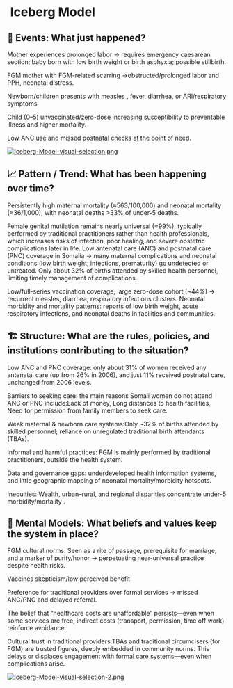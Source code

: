 <!-- markdownlint-disable MD013 -->
#  Iceberg Model

## 📌 Events: What just happened?

Mother experiences prolonged labor → requires emergency caesarean section; baby born with low birth weight or birth asphyxia; possible stillbirth.

FGM mother with FGM-related scarring →obstructed/prolonged labor and PPH, neonatal distress.

Newborn/children presents with measles , fever, diarrhea, or ARI/respiratory symptoms

Child (0–5) unvaccinated/zero-dose increasing susceptibility to preventable illness and higher mortality.

Low ANC use and missed postnatal checks at the point of need.

[![Iceberg-Model-visual-selection.png](https://i.postimg.cc/7YKJb2n6/Iceberg-Model-visual-selection.png)](https://postimg.cc/0bJyBr3R)

## 📈 Pattern / Trend: What has been happening over time?

Persistently high maternal mortality (≈563/100,000) and neonatal mortality (≈36/1,000), with neonatal deaths >33% of under-5 deaths.

Female genital mutilation remains nearly universal (≈99%), typically performed by traditional practitioners rather than health professionals, which increases risks of infection, poor healing, and severe obstetric complications later in life.
Low antenatal care (ANC) and postnatal care (PNC) coverage in Somalia → many maternal complications and neonatal conditions (low birth weight, infections, prematurity) go undetected or untreated.
Only about 32% of births attended by skilled health personnel, limiting timely management of complications.

Low/full-series vaccination coverage; large zero-dose cohort (~44%) → recurrent measles, diarrhea, respiratory infections clusters.
Neonatal morbidity and mortality patterns: reports of low birth weight, acute respiratory infections, and neonatal deaths in facilities and communities.

## 🏗️ Structure: What are the rules, policies, and institutions contributing to the situation?

Low ANC and PNC coverage: only about 31% of women received any antenatal care (up from 26% in 2006), and just 11% received postnatal care, unchanged from 2006 levels.

Barriers to seeking care: the main reasons Somali women do not attend ANC or PNC include:Lack of money, Long distances to health facilities, Need for permission from family members to seek care.

Weak maternal & newborn care systems:Only ~32% of births attended by skilled personnel; reliance on unregulated traditional birth attendants (TBAs).

Informal and harmful practices: FGM is mainly performed by traditional practitioners, outside the health system.

Data and governance gaps: underdeveloped health information systems, and little geographic mapping of neonatal mortality/morbidity hotspots.

Inequities: Wealth, urban–rural, and regional disparities concentrate under-5 morbidity/mortality .

## 💭 Mental Models: What beliefs and values keep the system in place?

FGM cultural norms: Seen as a rite of passage, prerequisite for marriage, and a marker of purity/honor → perpetuating near-universal practice despite health risks.

Vaccines skepticism/low perceived benefit

Preference for traditional providers over formal services → missed ANC/PNC and delayed referral.

The belief that “healthcare costs are unaffordable” persists—even when some services are free, indirect costs (transport, permission, time off work) reinforce avoidance

Cultural trust in traditional providers:TBAs and traditional circumcisers (for FGM) are trusted figures, deeply embedded in community norms. This delays or displaces engagement with formal care systems—even when complications arise.

[![Iceberg-Model-visual-selection-2.png](https://i.postimg.cc/ncSMntn9/Iceberg-Model-visual-selection-2.png)](https://postimg.cc/ZC3JL2BJ)
